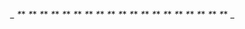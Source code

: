*_* _*_* _*_* _*_* _*_* _*_* _*_* _*_* _*_* _*_* _*_* _*_* _*_* _*_* _*_* _*_* _*_* _*_* _*_* _*_* _